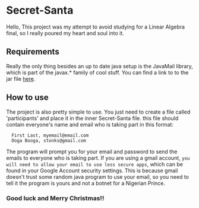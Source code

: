# Secret-Santa
Hello,
This project was my attempt to avoid studying for a Linear Algebra final, so I really poured my heart and soul into it.

## Requirements
Really the only thing besides an up to date java setup is the JavaMail library, which is part of the javax.* family of cool stuff. You can find a link to to the jar file [here](https://javaee.github.io/javamail/#Download_JavaMail_Release).

## How to use
The project is also pretty simple to use. You just need to create a file called 'participants' and place it in the inner Secret-Santa file. this file should contain everyone's name and email who is taking part in this format:
```
  First Last, myemail@email.com
  Ooga Booga, stonks@gmail.com
```
The program will prompt you for your email and password to send the emails to everyone who is taking part. If you are using a gmail account, `you will need to allow your email to use less secure apps`, which can be found in your Google Account security settings. This is because gmail doesn't trust some random java program to use your email, so you need to tell it the program is yours and not a botnet for a Nigerian Prince. 

### Good luck and Merry Christmas!!
